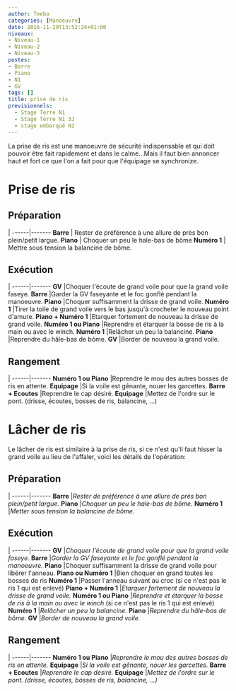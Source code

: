 ```yaml
---
author: Teebo
categories: [Manoeuvre]
date: 2016-11-29T13:52:24+01:00
niveaux:
- Niveau-1
- Niveau-2
- Niveau-3
postes:
- Barre
- Piano
- N1
- GV
tags: []
title: prise de ris
previsionnels:
  - Stage Terre N1
  - Stage Terre N1 3J
  - stage embarqué N2
---
```

La prise de ris est une manoeuvre de sécurité indispensable et qui doit pouvoir être fait rapidement et dans le calme...Mais il faut bien annoncer haut et fort ce que l'on a fait pour que l'équipage se synchronize.
<!--more-->

# Prise de ris
## Préparation
 |
------|-------
**Barre** | Rester de préférence à une allure de près bon plein/petit largue.
**Piano** | Choquer un peu le hale-bas de bôme
**Numéro 1** | Mettre sous tension la balancine de bôme.

## Exécution
 |
------|-------
**GV** |Choquer l'écoute de grand voile pour que la grand voile faseye.
**Barre** |Garder la GV faseyante et le foc gonflé pendant la manoeuvre.
**Piano** |Choquer suffisamment la drisse de grand voile.
**Numéro 1** |Tirer la toile de grand voile vers le bas jusqu'à crocheter le nouveau point d'amure.
**Piano + Numéro 1** |Etarquer fortement de nouveau la drisse de grand voile.
**Numéro 1 ou Piano** |Reprendre et étarquer la bosse de ris à la main ou avec le winch.
**Numéro 1** |Relâcher un peu la balancine.
**Piano** |Reprendre du hâle-bas de bôme.
**GV** |Border de nouveau la grand voile.

## Rangement
 |
------|-------
**Numéro 1 ou Piano** |Reprendre le mou des autres bosses de ris en attente.
**Equipage** |Si la voile est gênante, nouer les garcettes.
**Barre + Ecoutes** |Reprendre le cap désiré.
**Equipage** |Mettez de l'ordre sur le pont. (drisse, écoutes, bosses de ris, balancine, ...)

# Lâcher de ris
Le lâcher de ris est similaire à la prise de ris, si ce n'est qu'il faut hisser la grand voile au lieu de l'affaler, voici les détails de l'opération:

## Préparation
 |
------|-------
**Barre** |_Rester de préférence à une allure de près bon plein/petit largue._
**Piano** |_Choquer un peu le hale-bas de bôme._
**Numéro 1** |_Metter sous tension la balancine de bôme._

## Exécution
 |
------|-------
**GV** |_Choquer l'écoute de grand voile pour que la grand voile faseye._
**Barre** |_Garder la GV faseyante et le foc gonflé pendant la manoeuvre._
**Piano** |Choquer suffisamment la drisse de grand voile pour libérer l'anneau.
**Piano ou Numéro 1** |Bien choquer en grand toutes les bosses de ris
**Numéro 1** |Passer l'anneau suivant au croc (si ce n'est pas le ris 1 qui est enlevé)
**Piano + Numéro 1** |_Etarquer fortement de nouveau la drisse de grand voile._
**Numéro 1 ou Piano** |_Reprendre et étarquer la bosse de ris à la main ou avec le winch_ (si ce n'est pas le ris 1 qui est enlevé)
**Numéro 1** |_Relâcher un peu la balancine._
**Piano** |_Reprendre du hâle-bas de bôme._
**GV** |_Border de nouveau la grand voile._

## Rangement
 |
------|-------
**Numéro 1 ou Piano** |_Reprendre le mou des autres bosses de ris en attente._
**Equipage** |_Si la voile est gênante, nouer les garcettes._
**Barre + Ecoutes** |_Reprendre le cap désiré._
**Equipage** |_Mettez de l'ordre sur le pont. (drisse, écoutes, bosses de ris, balancine, ...)_
